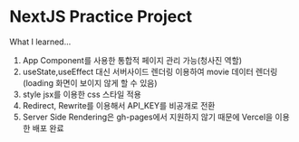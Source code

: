 # NextJS Practice Project

What I learned...

1. App Component를 사용한 통합적 페이지 관리 가능(청사진 역할)
2. useState,useEffect 대신 서버사이드 렌더링 이용하여 movie 데이터 렌더링 (loading 화면이 보이지 않게 할 수 있음)
3. style jsx를 이용한 css 스타일 적용
4. Redirect, Rewrite를 이용해서 API_KEY를 비공개로 전환
5. Server Side Rendering은 gh-pages에서 지원하지 않기 때문에 Vercel을 이용한 배포 완료
